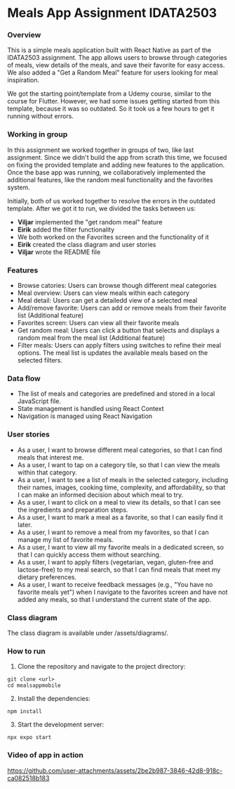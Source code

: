# Meals App Assignment IDATA2503

### Overview

This is a simple meals application built with React Native as part of the IDATA2503 assignment. The app allows users to
browse through categories of meals, view details of the meals, and save their favorite for easy access. We also added a
"Get a Random Meal" feature for users looking for meal inspiration.

We got the starting point/template from a Udemy course, similar to the course for Flutter.
However, we had some issues getting started from this template, because it was so outdated.
So it took us a few hours to get it running without errors.

### Working in group

In this assignment we worked together in groups of two, like last assignment. Since we didn't build the app from scrath
this time, we focused on fixing the provided template and adding new features to the application. Once the base app was
running, we collaboratively implemented the additional features, like the random meal functionality and the favorites
system.

Initially, both of us worked together to resolve the errors in the outdated template. After we got it to run,
we divided the tasks between us:

- **Viljar** implemented the "get random meal" feature
- **Eirik** added the filter functionality
- We both worked on the Favorites screen and the functionality of it
- **Eirik** created the class diagram and user stories
- **Viljar** wrote the README file

### Features

- Browse catories: Users can browse though different meal categories
- Meal overview: Users can view meals within each category
- Meal detail: Users can get a detailedd view of a selected meal
- Add/remove favorite: Users can add or remove meals from their favorite list (Additional feature)
- Favorites screen: Users can view all their favorite meals
- Get random meal: Users can click a button that selects and displays a random meal from the meal list (Additional feature)
- Filter meals: Users can apply filters using switches to refine their meal options. The meal list is updates the
  available meals based on the selected filters.

### Data flow

- The list of meals and categories are predefined and stored in a local JavaScript file.
- State management is handled using React Context
- Navigation is managed using React Navigation

### User stories

- As a user, I want to browse different meal categories, so that I can find meals that interest me.
- As a user, I want to tap on a category tile, so that I can view the meals within that category.
- As a user, I want to see a list of meals in the selected category, including their names, images, cooking time, complexity, and affordability, so that I can make an informed decision about which meal to try.
- As a user, I want to click on a meal to view its details, so that I can see the ingredients and preparation steps.
- As a user, I want to mark a meal as a favorite, so that I can easily find it later.
- As a user, I want to remove a meal from my favorites, so that I can manage my list of favorite meals.
- As a user, I want to view all my favorite meals in a dedicated screen, so that I can quickly access them without searching.
- As a user, I want to apply filters (vegetarian, vegan, gluten-free and lactose-free) to my meal search, so that I can find meals that meet my dietary preferences.
- As a user, I want to receive feedback messages (e.g., "You have no favorite meals yet") when I navigate to the favorites screen and have not added any meals, so that I understand the current state of the app.

### Class diagram

The class diagram is available under /assets/diagrams/.

### How to run

1. Clone the repository and navigate to the project directory:

```
git clone <url>
cd mealsappmobile
```

2. Install the dependencies:

```
npm install
```

3. Start the development server:

```
npx expo start
```

### Video of app in action

https://github.com/user-attachments/assets/2be2b987-3846-42d8-918c-ca082518b183
